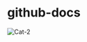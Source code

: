 # github-docs

![Cat-2](https://github.com/Zynlink/github-docs/assets/116901101/cd5fd847-e4c2-4c3a-b5b8-758b7c83665d)
